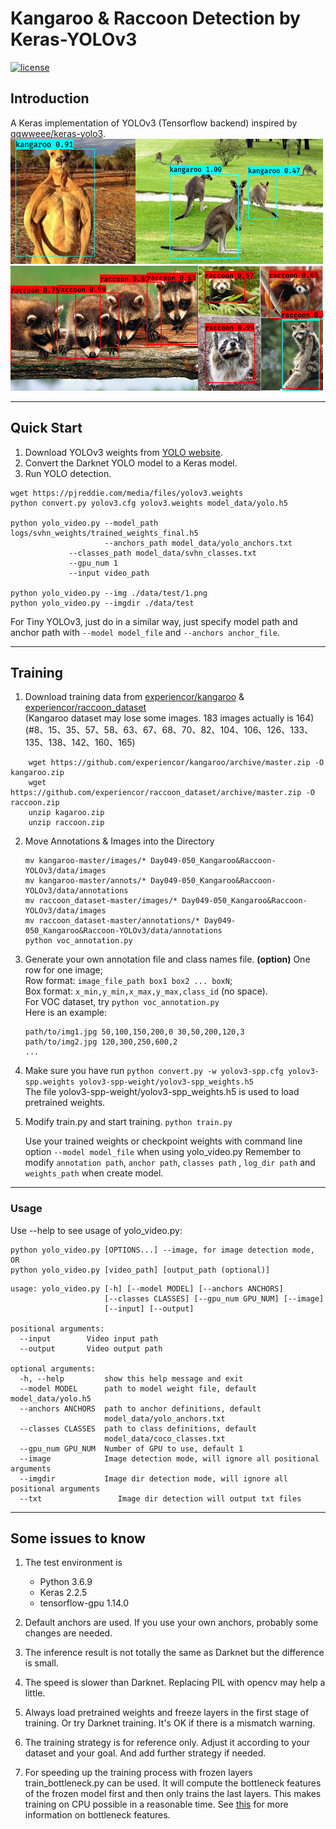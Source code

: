 #  Kangaroo & Raccoon Detection by Keras-YOLOv3

[![license](https://img.shields.io/github/license/mashape/apistatus.svg)](LICENSE)

## Introduction
A Keras implementation of YOLOv3 (Tensorflow backend) inspired by [qqwweee/keras-yolo3](https://github.com/qqwweee/keras-yolo3).<br>
<img src="output/1.jpg" width="200" height="200"><img src="output/2.jpg" width="300" height="200"><img src="output/3.jpg" width="300" height="200"><img src="output/4.jpg" width="200" height="200">

---

## Quick Start

1. Download YOLOv3 weights from [YOLO website](http://pjreddie.com/darknet/yolo/).
2. Convert the Darknet YOLO model to a Keras model.
3. Run YOLO detection.

```
wget https://pjreddie.com/media/files/yolov3.weights
python convert.py yolov3.cfg yolov3.weights model_data/yolo.h5

python yolo_video.py --model_path logs/svhn_weights/trained_weights_final.h5
                     --anchors_path model_data/yolo_anchors.txt
		     --classes_path model_data/svhn_classes.txt
		     --gpu_num 1
		     --input video_path

python yolo_video.py --img ./data/test/1.png
python yolo_video.py --imgdir ./data/test 
```

For Tiny YOLOv3, just do in a similar way, just specify model path and anchor path with `--model model_file` and `--anchors anchor_file`.

---
## Training

1. Download training data from [experiencor/kangaroo](https://github.com/experiencor/kangaroo) & [experiencor/raccoon_dataset](https://github.com/experiencor/raccoon_dataset)<br>
(Kangaroo dataset may lose some images. 183 images actually is 164)<br>
(#8、15、35、57、58、63、67、68、70、82、104、106、126、133、135、138、142、160、165)
```
	wget https://github.com/experiencor/kangaroo/archive/master.zip -O kangaroo.zip
	wget https://github.com/experiencor/raccoon_dataset/archive/master.zip -O raccoon.zip
	unzip kagaroo.zip
	unzip raccoon.zip
```

2. Move Annotations & Images into the Directory
	```
	mv kangaroo-master/images/* Day049-050_Kangaroo&Raccoon-YOLOv3/data/images
	mv kangaroo-master/annots/* Day049-050_Kangaroo&Raccoon-YOLOv3/data/annotations
	mv raccoon_dataset-master/images/* Day049-050_Kangaroo&Raccoon-YOLOv3/data/images
	mv raccoon_dataset-master/annotations/* Day049-050_Kangaroo&Raccoon-YOLOv3/data/annotations
	python voc_annotation.py
	```

3. Generate your own annotation file and class names file. **(option)** 
    One row for one image;  
    Row format: `image_file_path box1 box2 ... boxN`;  
    Box format: `x_min,y_min,x_max,y_max,class_id` (no space).  
    For VOC dataset, try `python voc_annotation.py`  
    Here is an example:
    ```
    path/to/img1.jpg 50,100,150,200,0 30,50,200,120,3
    path/to/img2.jpg 120,300,250,600,2
    ...
    ```

2. Make sure you have run `python convert.py -w yolov3-spp.cfg yolov3-spp.weights yolov3-spp-weight/yolov3-spp_weights.h5`  
    The file yolov3-spp-weight/yolov3-spp_weights.h5 is used to load pretrained weights.

3. Modify train.py and start training.  `python train.py` 
	
    Use your trained weights or checkpoint weights with command line option `--model model_file` when using yolo_video.py
    Remember to modify `annotation path`, `anchor path`, `classes path` ,  `log_dir path` and `weights_path` when create model.


---

### Usage
Use --help to see usage of yolo_video.py:
```
python yolo_video.py [OPTIONS...] --image, for image detection mode, OR
python yolo_video.py [video_path] [output_path (optional)]
```
```
usage: yolo_video.py [-h] [--model MODEL] [--anchors ANCHORS]
                     [--classes CLASSES] [--gpu_num GPU_NUM] [--image]
                     [--input] [--output]

positional arguments:
  --input        Video input path
  --output       Video output path

optional arguments:
  -h, --help         show this help message and exit
  --model MODEL      path to model weight file, default model_data/yolo.h5
  --anchors ANCHORS  path to anchor definitions, default
                     model_data/yolo_anchors.txt
  --classes CLASSES  path to class definitions, default
                     model_data/coco_classes.txt
  --gpu_num GPU_NUM  Number of GPU to use, default 1
  --image            Image detection mode, will ignore all positional arguments
  --imgdir           Image dir detection mode, will ignore all positional arguments
  --txt                 Image dir detection will output txt files
```
---



## Some issues to know

1. The test environment is
    - Python 3.6.9
    - Keras 2.2.5
    - tensorflow-gpu 1.14.0

2. Default anchors are used. If you use your own anchors, probably some changes are needed.

3. The inference result is not totally the same as Darknet but the difference is small.

4. The speed is slower than Darknet. Replacing PIL with opencv may help a little.

5. Always load pretrained weights and freeze layers in the first stage of training. Or try Darknet training. It's OK if there is a mismatch warning.

6. The training strategy is for reference only. Adjust it according to your dataset and your goal. And add further strategy if needed.

7. For speeding up the training process with frozen layers train_bottleneck.py can be used. It will compute the bottleneck features of the frozen model first and then only trains the last layers. This makes training on CPU possible in a reasonable time. See [this](https://blog.keras.io/building-powerful-image-classification-models-using-very-little-data.html) for more information on bottleneck features.
